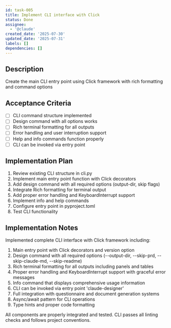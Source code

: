 ```yaml
---
id: task-005
title: Implement CLI interface with Click
status: Done
assignee:
  - '@claude'
created_date: '2025-07-30'
updated_date: '2025-07-31'
labels: []
dependencies: []
---
```


## Description

Create the main CLI entry point using Click framework with rich formatting and command options

## Acceptance Criteria

- [ ] CLI command structure implemented
- [ ] Design command with all options works
- [ ] Rich terminal formatting for all outputs
- [ ] Error handling and user interruption support
- [ ] Help and info commands function properly
- [ ] CLI can be invoked via entry point

## Implementation Plan

1. Review existing CLI structure in cli.py
2. Implement main entry point function with Click decorators
3. Add design command with all required options (output-dir, skip flags)
4. Integrate Rich formatting for terminal output
5. Add proper error handling and KeyboardInterrupt support
6. Implement info and help commands
7. Configure entry point in pyproject.toml
8. Test CLI functionality

## Implementation Notes

Implemented complete CLI interface with Click framework including:

1. Main entry point with Click decorators and version option
2. Design command with all required options (--output-dir, --skip-prd, --skip-claude-md, --skip-readme)
3. Rich terminal formatting for all outputs including panels and tables
4. Proper error handling and KeyboardInterrupt support with graceful error messages
5. Info command that displays comprehensive usage information
6. CLI can be invoked via entry point 'claude-designer'
7. Full integration with questionnaire and document generation systems
8. Async/await pattern for CLI operations
9. Type hints and proper code formatting

All components are properly integrated and tested. CLI passes all linting checks and follows project conventions.
